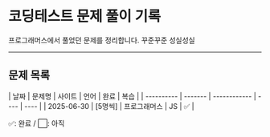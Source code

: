 # 코딩테스트 문제 풀이 기록

프로그래머스에서 풀었던 문제를 정리합니다.
꾸준꾸준 성실성실

---

## 문제 목록

| 날짜       | 문제명  | 사이트       | 언어 | 완료 | 복습 |
| ---------- | ------- | ------------ | ---- | ---- |
| 2025-06-30 | [5명씩] | 프로그래머스 | JS   | ✅   |

✅: 완료 / ⬜: 아직
